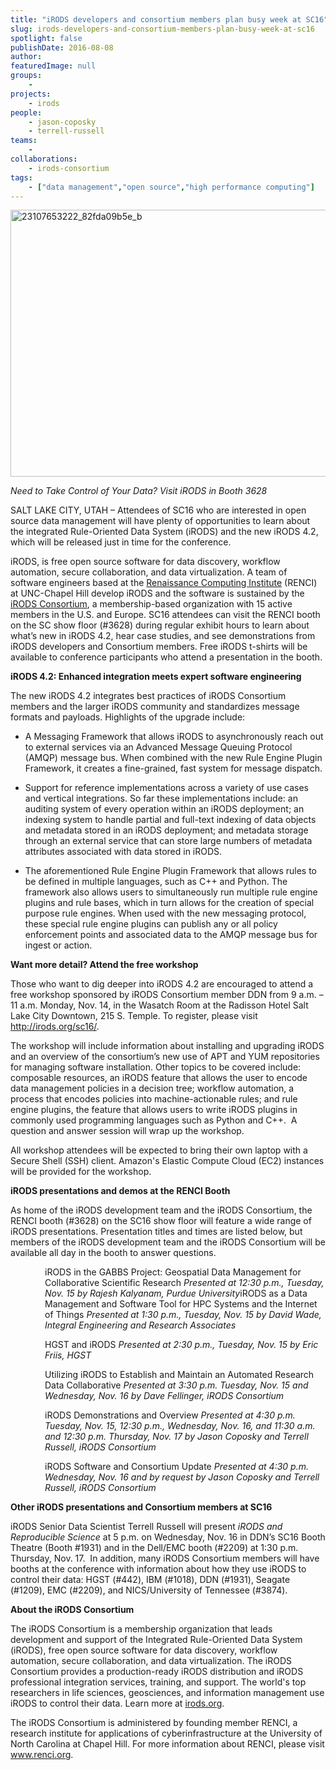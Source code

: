 ```yaml
---
title: "iRODS developers and consortium members plan busy week at SC16"
slug: irods-developers-and-consortium-members-plan-busy-week-at-sc16
spotlight: false
publishDate: 2016-08-08
author: 
featuredImage: null
groups:
    - 
projects:
    - irods
people:
    - jason-coposky
    - terrell-russell
teams: 
    - 
collaborations:
    - irods-consortium
tags:
    - ["data management","open source","high performance computing"]
---
```

<a href="http://renci.org/wp-content/uploads/2016/11/23107653222_82fda09b5e_b.jpg"><img class="aligncenter wp-image-15762 size-large" src="http://renci.org/wp-content/uploads/2016/11/23107653222_82fda09b5e_b-1024x683.jpg" alt="23107653222_82fda09b5e_b" width="640" height="427" /></a>

<em>Need to Take Control of Your Data? Visit iRODS in Booth 3628 </em>

SALT LAKE CITY, UTAH – Attendees of SC16 who are interested in open source data management will have plenty of opportunities to learn about the integrated Rule-Oriented Data System (iRODS) and the new iRODS 4.2, which will be released just in time for the conference.

iRODS, is free open source software for data discovery, workflow automation, secure collaboration, and data virtualization. A team of software engineers based at the <a href="http://www.renci.org/">Renaissance Computing Institute</a> (RENCI) at UNC-Chapel Hill develop iRODS and the software is sustained by the <a href="http://irods.org/consortium/">iRODS Consortium</a>, a membership-based organization with 15 active members in the U.S. and Europe. SC16 attendees can visit the RENCI booth on the SC show floor (#3628) during regular exhibit hours to learn about what’s new in iRODS 4.2, hear case studies, and see demonstrations from iRODS developers and Consortium members. Free iRODS t-shirts will be available to conference participants who attend a presentation in the booth.<!--more-->

<strong>iRODS 4.2: Enhanced integration meets expert software engineering</strong>

The new iRODS 4.2 integrates best practices of iRODS Consortium members and the larger iRODS community and standardizes message formats and payloads. Highlights of the upgrade include:
<ul>
 	<li>A Messaging Framework that allows iRODS to asynchronously reach out to external services via an Advanced Message Queuing Protocol (AMQP) message bus. When combined with the new Rule Engine Plugin Framework, it creates a fine-grained, fast system for message dispatch.</li>
</ul>
<ul>
 	<li>Support for reference implementations across a variety of use cases and vertical integrations. So far these implementations include: an auditing system of every operation within an iRODS deployment; an indexing system to handle partial and full-text indexing of data objects and metadata stored in an iRODS deployment; and metadata storage through an external service that can store large numbers of metadata attributes associated with data stored in iRODS.</li>
</ul>
<ul>
 	<li>The aforementioned Rule Engine Plugin Framework that allows rules to be defined in multiple languages, such as C++ and Python. The framework also allows users to simultaneously run multiple rule engine plugins and rule bases, which in turn allows for the creation of special purpose rule engines. When used with the new messaging protocol, these special rule engine plugins can publish any or all policy enforcement points and associated data to the AMQP message bus for ingest or action.</li>
</ul>
<strong>Want more detail? Attend the free workshop</strong>

Those who want to dig deeper into iRODS 4.2 are encouraged to attend a free workshop sponsored by iRODS Consortium member DDN from 9 a.m. – 11 a.m. Monday, Nov. 14, in the Wasatch Room at the Radisson Hotel Salt Lake City Downtown, 215 S. Temple. To register, please visit <a href="http://irods.org/sc16/">http://irods.org/sc16/</a>.

The workshop will include information about installing and upgrading iRODS and an overview of the consortium’s new use of APT and YUM repositories for managing software installation. Other topics to be covered include: composable resources, an iRODS feature that allows the user to encode data management policies in a decision tree; workflow automation, a process that encodes policies into machine-actionable rules; and rule engine plugins, the feature that allows users to write iRODS plugins in commonly used programming languages such as Python and C++.  A question and answer session will wrap up the workshop.

All workshop attendees will be expected to bring their own laptop with a Secure Shell (SSH) client. Amazon's Elastic Compute Cloud (EC2) instances will be provided for the workshop.

<strong>iRODS presentations and demos at the RENCI Booth </strong>

As home of the iRODS development team and the iRODS Consortium, the RENCI booth (#3628) on the SC16 show floor will feature a wide range of iRODS presentations. Presentation titles and times are listed below, but members of the iRODS development team and the iRODS Consortium will be available all day in the booth to answer questions.
<div style="margin-left: 55px; width: inherit;">iRODS in the GABBS Project: Geospatial Data Management for Collaborative Scientific Research
<em>Presented at 12:30 p.m., Tuesday, Nov. 15 by</em> <em>Rajesh Kalyanam, Purdue University</em>iRODS as a Data Management and Software Tool for HPC Systems and the Internet of Things
<em>Presented at 1:30 p.m., Tuesday, Nov. 15 by David Wade, Integral Engineering and Research Associates</em>

HGST and iRODS
<em>Presented at 2:30 p.m., Tuesday, Nov. 15 by Eric Friis, HGST</em>

Utilizing iRODS to Establish and Maintain an Automated Research Data Collaborative
<em>Presented at 3:30 p.m. Tuesday, Nov. 15 and Wednesday, Nov. 16 by</em> <em>Dave Fellinger, iRODS Consortium</em>

iRODS Demonstrations and Overview
<em>Presented at 4:30 p.m. Tuesday, Nov. 15, 12:30 p.m., Wednesday, Nov. 16, and 11:30 a.m. and 12:30 p.m. Thursday, Nov. 17 by Jason Coposky and Terrell Russell, iRODS Consortium</em>

iRODS Software and Consortium Update
<em>Presented at 4:30 p.m. Wednesday, Nov. 16 and by request by Jason Coposky and Terrell Russell, iRODS Consortium</em>

</div>
<strong>Other iRODS presentations and Consortium members at SC16</strong>

iRODS Senior Data Scientist Terrell Russell will present <em>iRODS and Reproducible Science</em> at 5 p.m. on Wednesday, Nov. 16 in DDN’s SC16 Booth Theatre (Booth #1931) and in the Dell/EMC booth (#2209) at 1:30 p.m. Thursday, Nov. 17.  In addition, many iRODS Consortium members will have booths at the conference with information about how they use iRODS to control their data: HGST (#442), IBM (#1018), DDN (#1931), Seagate (#1209), EMC (#2209), and NICS/University of Tennessee (#3874).

<strong>About the iRODS Consortium</strong>

The iRODS Consortium is a membership organization that leads development and support of the Integrated Rule-Oriented Data System (iRODS), free open source software for data discovery, workflow automation, secure collaboration, and data virtualization. The iRODS Consortium provides a production-ready iRODS distribution and iRODS professional integration services, training, and support. The world's top researchers in life sciences, geosciences, and information management use iRODS to control their data. Learn more at <a href="http://irods.org/">irods.org</a>.

The iRODS Consortium is administered by founding member RENCI, a research institute for applications of cyberinfrastructure at the University of North Carolina at Chapel Hill. For more information about RENCI, please visit <a href="http://www.renci.org">www.renci.org</a>.
